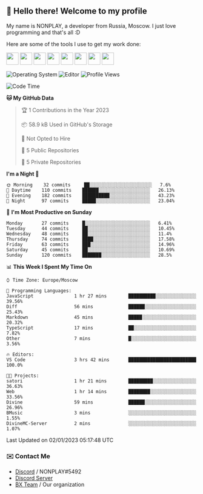 ## :wave: Hello there! Welcome to my profile

My name is NONPLAY, a developer from Russia, Moscow. I just love programming and that's all :D

Here are some of the tools I use to get my work done:

<kbd><img height="32" src="https://img.icons8.com/color/2x/visual-studio-code-2019.png"></kbd>
<kbd><img height="32" src="https://img.icons8.com/color/2x/linux.png"></kbd>
<kbd><img height="32" src="https://img.icons8.com/fluent/2x/console.png"></kbd>
<kbd><img height="32" src="https://img.icons8.com/color/2x/open-source.png"></kbd>
<kbd><img height="32" src="https://img.icons8.com/color/2x/git.png"></kbd>
<kbd><img height="32" src="https://img.icons8.com/color/2x/nginx.png"></kbd>
<a href="?#gh-light-mode-only"><kbd><img height="32" src="https://img.icons8.com/metro/2x/mysql.png"></kbd></a>
<a href="?#gh-dark-mode-only"><kbd><img height="32" src="https://img.icons8.com/FFFFFF/metro/2x/mysql.png"></kbd></a>

![Operating System](https://img.shields.io/badge/OS-Windows%2010%20Pro-informational?style=for-the-badge&logo=Windows&logoColor=white&color=007ec6)
![Editor](https://img.shields.io/badge/Editor-VS%20Code-informational?style=for-the-badge&logo=Visual%20Studio%20Code&logoColor=white&color=007ec6)
![Profile Views](https://komarev.com/ghpvc/?username=NONPLAYT&color=blue&style=for-the-badge)

<!--START_SECTION:waka-->
![Code Time](http://img.shields.io/badge/Code%20Time-31%20hrs%2045%20mins-blue)

**🐱 My GitHub Data** 

> 🏆 1 Contributions in the Year 2023
 > 
> 📦 58.9 kB Used in GitHub's Storage 
 > 
> 🚫 Not Opted to Hire
 > 
> 📜 5 Public Repositories 
 > 
> 🔑 5 Private Repositories  
 > 
**I'm a Night 🦉** 

```text
🌞 Morning    32 commits     ██░░░░░░░░░░░░░░░░░░░░░░░   7.6% 
🌆 Daytime    110 commits    ██████░░░░░░░░░░░░░░░░░░░   26.13% 
🌃 Evening    182 commits    ██████████░░░░░░░░░░░░░░░   43.23% 
🌙 Night      97 commits     █████░░░░░░░░░░░░░░░░░░░░   23.04%

```
📅 **I'm Most Productive on Sunday** 

```text
Monday       27 commits     █░░░░░░░░░░░░░░░░░░░░░░░░   6.41% 
Tuesday      44 commits     ██░░░░░░░░░░░░░░░░░░░░░░░   10.45% 
Wednesday    48 commits     ██░░░░░░░░░░░░░░░░░░░░░░░   11.4% 
Thursday     74 commits     ████░░░░░░░░░░░░░░░░░░░░░   17.58% 
Friday       63 commits     ███░░░░░░░░░░░░░░░░░░░░░░   14.96% 
Saturday     45 commits     ██░░░░░░░░░░░░░░░░░░░░░░░   10.69% 
Sunday       120 commits    ███████░░░░░░░░░░░░░░░░░░   28.5%

```


📊 **This Week I Spent My Time On** 

```text
⌚︎ Time Zone: Europe/Moscow

💬 Programming Languages: 
JavaScript               1 hr 27 mins        ██████████░░░░░░░░░░░░░░░   39.56% 
Diff                     56 mins             ██████░░░░░░░░░░░░░░░░░░░   25.43% 
Markdown                 45 mins             █████░░░░░░░░░░░░░░░░░░░░   20.32% 
TypeScript               17 mins             ██░░░░░░░░░░░░░░░░░░░░░░░   7.82% 
Other                    7 mins              █░░░░░░░░░░░░░░░░░░░░░░░░   3.56%

🔥 Editors: 
VS Code                  3 hrs 42 mins       █████████████████████████   100.0%

🐱‍💻 Projects: 
satori                   1 hr 21 mins        █████████░░░░░░░░░░░░░░░░   36.63% 
Web                      1 hr 14 mins        ████████░░░░░░░░░░░░░░░░░   33.56% 
Divine                   59 mins             ██████░░░░░░░░░░░░░░░░░░░   26.96% 
BMusic                   3 mins              ░░░░░░░░░░░░░░░░░░░░░░░░░   1.55% 
DivineMC-Server          2 mins              ░░░░░░░░░░░░░░░░░░░░░░░░░   1.07%

```


 Last Updated on 02/01/2023 05:17:48 UTC
<!--END_SECTION:waka-->

### ✉️ Contact Me

- [Discord](https://discord.com/users/597087584090587177) / NONPLAY#5492
- [Discord Server](https://discord.gg/p7cxhw7E2M)
- [BX Team](https://github.com/BX-Team) / Our organization
